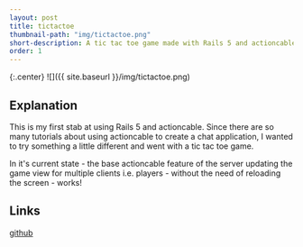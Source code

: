 ```yaml
---
layout: post
title: tictactoe
thumbnail-path: "img/tictactoe.png"
short-description: A tic tac toe game made with Rails 5 and actioncable.
order: 1
---
```


{:.center}
![]({{ site.baseurl }}/img/tictactoe.png)

## Explanation
This is my first stab at using Rails 5 and actioncable.  Since there are so many tutorials about using actioncable to create a chat application, I wanted to try something a little different and went with a tic tac toe game.  

In it's current state - the base actioncable feature of the server updating the game view for multiple clients i.e. players - without the need of reloading the screen - works!

## Links
[github](https://github.com/gitbnw/action-jackson)